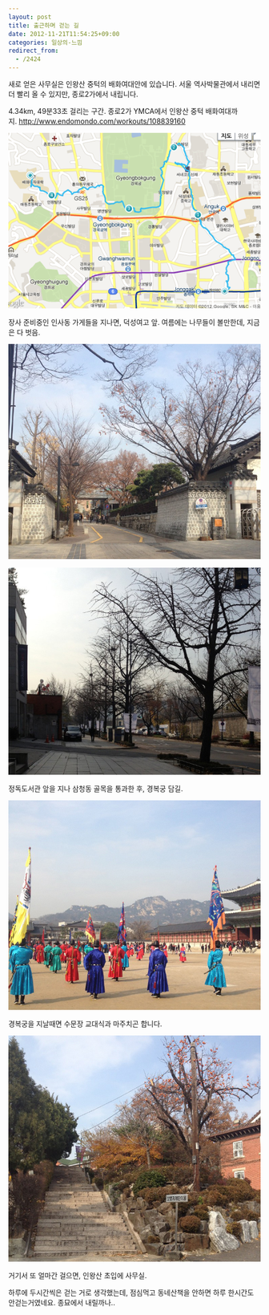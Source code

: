 ```yaml
---
layout: post
title: 출근하며 걷는 길
date: 2012-11-21T11:54:25+09:00
categories: 일상의-느낌
redirect_from:
  - /2424
---
```


새로 얻은 사무실은 인왕산 중턱의 배화여대안에 있습니다. 서울 역사박물관에서 내리면 더 빨리 올 수 있지만, 종로2가에서 내립니다.

4.34km, 49분33초 걸리는 구간. 종로2가 YMCA에서 인왕산 중턱 배화여대까지. http://www.endomondo.com/workouts/108839160

![ ](/assets/media/uploads_2012_11_1111.png)

장사 준비중인 인사동 가게들을 지나면, 덕성여고 앞. 여름에는 나무들이 볼만한데, 지금은 다 벗음.

![ ](/assets/media/uploads_1_cfile23.uf.116FC14A50AC40AB2D35D9.jpg)

![ ](/assets/media/uploads_2012_11_cfile1.uf_.02238D4A50AC40A62658D51.jpg)

정독도서관 앞을 지나 삼청동 골목을 통과한 후, 경복궁 담길.

![ ](/assets/media/uploads_2012_11_cfile27.uf_.17449D4A50AC40A22159681.jpg)

경복궁을 지날때면 수문장 교대식과 마주치곤 합니다.

![ ](/assets/media/uploads_2012_11_cfile1.uf_.13428E4A50AC409D2231A71.jpg)

거기서 또 얼마간 걸으면, 인왕산 초입에 사무실.

하루에 두시간씩은 걷는 거로 생각했는데, 점심먹고 동네산책을 안하면 하루 한시간도 안걷는거였네요. 종묘에서 내릴까나..
